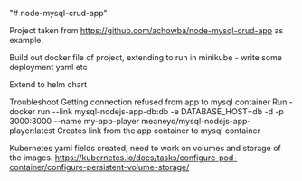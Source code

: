 "# node-mysql-crud-app" 

Project taken from https://github.com/achowba/node-mysql-crud-app as example.

Build out docker file of project, extending to run in minikube - write some deployment yaml etc

Extend to helm chart


Troubleshoot
Getting connection refused from app to mysql container
Run - docker run --link mysql-nodejs-app-db:db -e DATABASE_HOST=db -d -p 3000:3000 --name my-app-player meaneyd/mysql-nodejs-app-player:latest
Creates link from the app container to mysql container


Kubernetes
yaml fields created, need to work on volumes and storage of the images.
https://kubernetes.io/docs/tasks/configure-pod-container/configure-persistent-volume-storage/